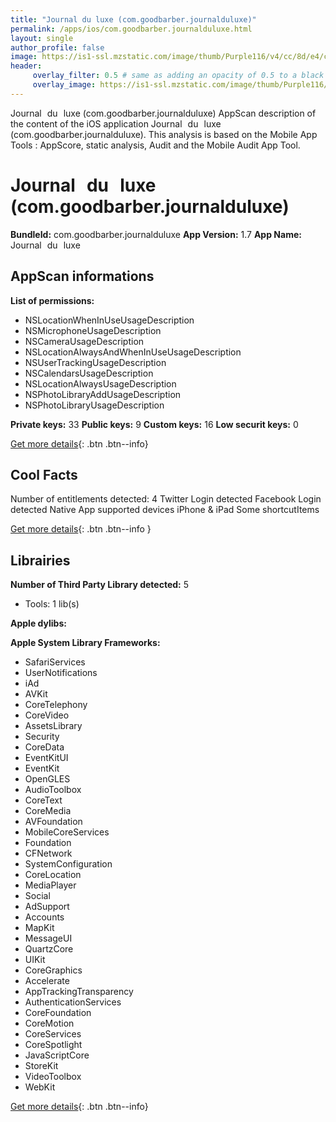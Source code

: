 ```yaml
---
title: "Journal du luxe (com.goodbarber.journalduluxe)"
permalink: /apps/ios/com.goodbarber.journalduluxe.html
layout: single
author_profile: false
image: https://is1-ssl.mzstatic.com/image/thumb/Purple116/v4/cc/8d/e4/cc8de4d3-9a30-413b-5bb2-693114878db7/AppIcon-1x_U007emarketing-0-7-0-85-220.png/512x512bb.jpg
header: 
     overlay_filter: 0.5 # same as adding an opacity of 0.5 to a black background
     overlay_image: https://is1-ssl.mzstatic.com/image/thumb/Purple116/v4/cc/8d/e4/cc8de4d3-9a30-413b-5bb2-693114878db7/AppIcon-1x_U007emarketing-0-7-0-85-220.png/512x512bb.jpg
---
```

Journal du luxe (com.goodbarber.journalduluxe) AppScan description of the content of the iOS application Journal du luxe (com.goodbarber.journalduluxe). This analysis is based on the Mobile App Tools : AppScore, static analysis, Audit and the Mobile Audit App Tool.

# Journal du luxe (com.goodbarber.journalduluxe)

**BundleId:** com.goodbarber.journalduluxe
**App Version:** 1.7
**App Name:** Journal du luxe


## AppScan informations 

**List of permissions:** 
- NSLocationWhenInUseUsageDescription
- NSMicrophoneUsageDescription
- NSCameraUsageDescription
- NSLocationAlwaysAndWhenInUseUsageDescription
- NSUserTrackingUsageDescription
- NSCalendarsUsageDescription
- NSLocationAlwaysUsageDescription
- NSPhotoLibraryAddUsageDescription
- NSPhotoLibraryUsageDescription
  
  
**Private keys:** 33
**Public keys:** 9
**Custom keys:** 16
**Low securit keys:** 0
  
[Get more details](/pricing.html){: .btn .btn--info}

## Cool Facts

Number of entitlements detected: 4
Twitter Login detected
Facebook Login detected
Native App
supported devices iPhone & iPad
Some shortcutItems 
  
[Get more details](/pricing.html){: .btn .btn--info }

## Librairies 
**Number of Third Party Library detected:** 5
- Tools: 1 lib(s)


**Apple dylibs:**


**Apple System Library Frameworks:**
- SafariServices
- UserNotifications
- iAd
- AVKit
- CoreTelephony
- CoreVideo
- AssetsLibrary
- Security
- CoreData
- EventKitUI
- EventKit
- OpenGLES
- AudioToolbox
- CoreText
- CoreMedia
- AVFoundation
- MobileCoreServices
- Foundation
- CFNetwork
- SystemConfiguration
- CoreLocation
- MediaPlayer
- Social
- AdSupport
- Accounts
- MapKit
- MessageUI
- QuartzCore
- UIKit
- CoreGraphics
- Accelerate
- AppTrackingTransparency
- AuthenticationServices
- CoreFoundation
- CoreMotion
- CoreServices
- CoreSpotlight
- JavaScriptCore
- StoreKit
- VideoToolbox
- WebKit


  
[Get more details](/pricing.html){: .btn .btn--info}

